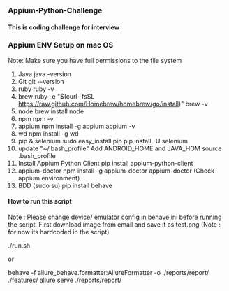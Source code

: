 ### Appium-Python-Challenge

#### This is coding challenge for interview

###  Appium ENV Setup on mac OS
Note: Make sure you have full permissions to the file system

1. Java
java -version
2. Git
git --version
3. ruby
ruby -v
4. brew
ruby -e "$(curl -fsSL https://raw.github.com/Homebrew/homebrew/go/install)"
brew -v
5. node
brew install node
6. npm
npm -v
7. appium
npm install -g appium
appium -v
8. wd
npm install -g wd
9. pip & selenium
sudo easy_install pip
pip install -U selenium
10. update "~/.bash_profile"
Add ANDROID_HOME and JAVA_HOM
source .bash_profile
11. Install Appium Python Client
pip install appium-python-client
12. appium-doctor
npm install -g appium-doctor
appium-doctor (Check appium environment)
13. BDD
(sudo su)
pip install behave

#### How to run this script
Note : Please change device/ emulator config in behave.ini before running the script.
First download image from email and save it as test.png (Note : for now its hardcoded in the script)

./run.sh

or 

behave -f allure_behave.formatter:AllureFormatter -o ./reports/report/ ./features/
allure serve ./reports/report/


